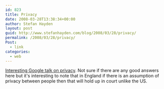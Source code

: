 ```yaml
---
id: 823
title: Privacy
date: 2008-03-28T13:38:34+00:00
author: Stefan Hayden
layout: post
guid: http://www.stefanhayden.com/blog/2008/03/28/privacy/
permalink: /2008/03/28/privacy/
Post:
  - link
categories:
  - web
---
```

<a href="http://youtube.com/watch?v=K09LgbnwxMw">Interesting Google talk on privacy</a>. Not sure if there are any good answers here but it's interesting to note that in England if there is an assumption of privacy between people then that will hold up in court unlike the US.